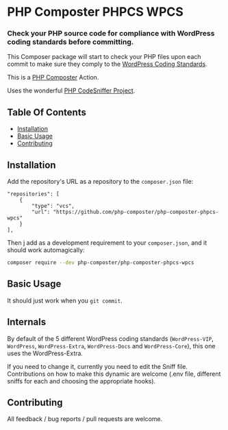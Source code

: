 # PHP Composter PHPCS WPCS

### Check your PHP source code for compliance with WordPress coding standards before committing.

This Composer package will start to check your PHP files upon each commit to make sure they comply to the [WordPress Coding Standards](https://make.wordpress.org/core/handbook/best-practices/coding-standards/php/).

This is a [PHP Composter](https://github.com/php-composter/php-composter) Action.

Uses the wonderful [PHP CodeSniffer Project](https://github.com/squizlabs/PHP_CodeSniffer).

## Table Of Contents

* [Installation](#installation)
* [Basic Usage](#basic-usage)
* [Contributing](#contributing)

## Installation

Add the repository's URL as a repository to the `composer.json` file:
```
"repositories": [
	{
		"type": "vcs",
		"url": "https://github.com/php-composter/php-composter-phpcs-wpcs"
	}
],
```

Then j add as a development requirement to your `composer.json`, and it should work automagically:

```BASH
composer require --dev php-composter/php-composter-phpcs-wpcs
```

## Basic Usage

It should just work when you `git commit`.

## Internals

By default of the 5 different WordPress coding standards (`WordPress-VIP`, `WordPress`, `WordPress-Extra`, `WordPress-Docs` and `WordPress-Core`), this one uses the WordPress-Extra.

If you need to change it, currently you need to edit the Sniff file. Contributions on how to make this dynamic are welcome (.env file, different sniffs for each and choosing the appropriate hooks).

## Contributing

All feedback / bug reports / pull requests are welcome.
